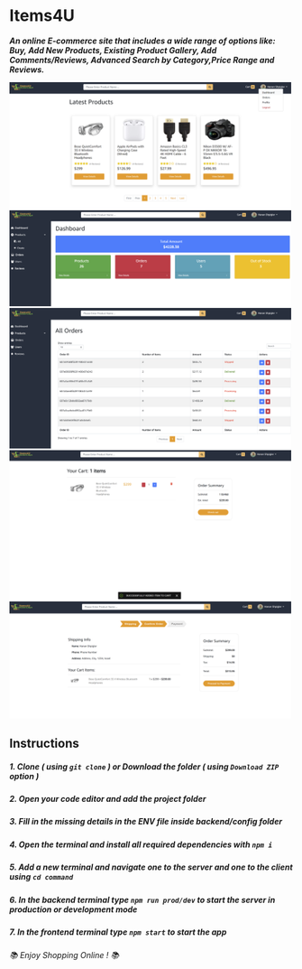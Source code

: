 # Items4U
***An online E-commerce site that includes a wide range of options like:
Buy, Add New Products, Existing Product Gallery, Add Comments/Reviews, Advanced Search by Category,Price Range and Reviews.***

<img src="images/1.png" width=500>
<img src="images/2.png" width=500>
<img src="images/3.png" width=500>
<img src="images/4.png" width=500>
<img src="images/5.png" width=500>

## Instructions
##### 1. Clone ***( using `git clone` )*** or Download the folder ***( using ***`Download ZIP`*** option )*** #####
##### 2. Open your code editor and add the project folder #####
##### 3. Fill in the missing details in the ENV file inside backend/config folder #####
##### 4. Open the terminal and install all required dependencies with ***`npm i`*** #####
##### 5. Add a new terminal and navigate one to the server and one to the client using ***`cd command`*** #####
##### 6. In the backend terminal type ***`npm run prod/dev`*** to start the server in production or development mode #####
##### 7. In the frontend terminal type ***`npm start`*** to start the app #####

###### 📚 *Enjoy Shopping Online !* 📚 ######
